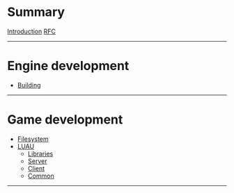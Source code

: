 # Summary

[Introduction](./introduction.md)
[RFC](https://github.com/RotClub/RTYPE/tree/main/docs/rfc.txt)

---

# Engine development

- [Building](./engine/building.md)

---

# Game development

- [Filesystem](./game/filesystem.md)
- [LUAU](./game/luau.md)
  - [Libraries](./game/libs.md)
  - [Server]()
  - [Client]()
  - [Common]()

---
